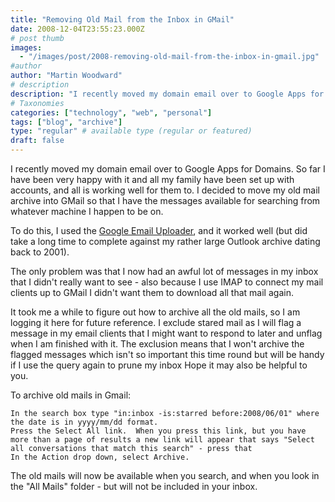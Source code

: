 ```yaml
---
title: "Removing Old Mail from the Inbox in GMail"
date: 2008-12-04T23:55:23.000Z
# post thumb
images:
  - "/images/post/2008-removing-old-mail-from-the-inbox-in-gmail.jpg"
#author
author: "Martin Woodward"
# description
description: "I recently moved my domain email over to Google Apps for Domains."
# Taxonomies
categories: ["technology", "web", "personal"]
tags: ["blog", "archive"]
type: "regular" # available type (regular or featured)
draft: false
---
```


I recently moved my domain email over to Google Apps for Domains. So far I have been very happy with it and all my family have been set up with accounts, and all is working well for them to. I decided to move my old mail archive into GMail so that I have the messages available for searching from whatever machine I happen to be on.

To do this, I used the [Google Email Uploader](http://mail.google.com/mail/help/email_uploader.html), and it worked well (but did take a long time to complete against my rather large Outlook archive dating back to 2001).

The only problem was that I now had an awful lot of messages in my inbox that I didn't really want to see - also because I use IMAP to connect my mail clients up to GMail I didn't want them to download all that mail again.

It took me a while to figure out how to archive all the old mails, so I am logging it here for future reference. I exclude stared mail as I will flag a message in my email clients that I might want to respond to later and unflag when I am finished with it. The exclusion means that I won't archive the flagged messages which isn't so important this time round but will be handy if I use the query again to prune my inbox Hope it may also be helpful to you.

To archive old mails in Gmail:

    In the search box type "in:inbox -is:starred before:2008/06/01" where the date is in yyyy/mm/dd format.
    Press the Select All link.  When you press this link, but you have more than a page of results a new link will appear that says "Select all conversations that match this search" - press that
    In the Action drop down, select Archive.

The old mails will now be available when you search, and when you look in the "All Mails" folder - but will not be included in your inbox.
